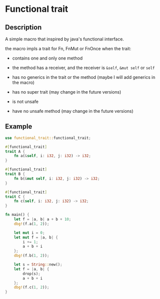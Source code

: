 # Functional trait

## Description

A simple macro that inspired by java's functional interface.

the macro impls a trait for Fn, FnMut or FnOnce when the trait:

- contains one and only one method

- the method has a receiver, and the receiver is `&self`, `&mut self` or `self`

- has no generics in the trait or the method (maybe I will add generics in the macro)

- has no super trait (may change in the future versions)

- is not unsafe

- have no unsafe method (may change in the future versions)

## Example

```rust
use functional_trait::functional_trait;

#[functional_trait]
trait A {
    fn a(&self, i: i32, j: i32) -> i32;
}

#[functional_trait]
trait B {
    fn b(&mut self, i: i32, j: i32) -> i32;
}

#[functional_trait]
trait C {
    fn c(self, i: i32, j: i32) -> i32;
}

fn main() {
    let f = |a, b| a + b + 10;
    dbg!(f.a(1, 2));

    let mut i = 0;
    let mut f = |a, b| {
        i += 1;
        a + b + i
    };
    dbg!(f.b(1, 2));

    let s = String::new();
    let f = |a, b| {
        drop(s);
        a + b + i
    };
    dbg!(f.c(1, 2));
}

```

